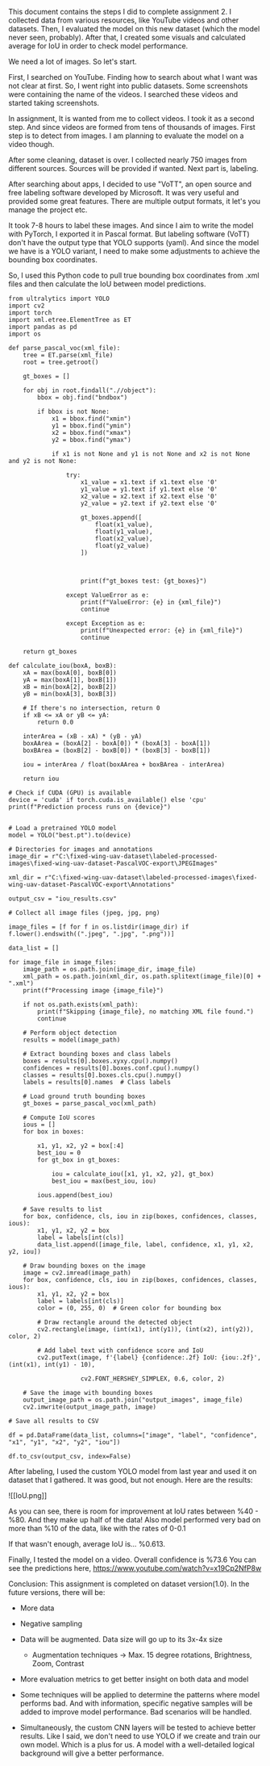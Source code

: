  This document contains the steps I did to complete assignment 2. I collected data from various resources, like YouTube videos and other datasets. Then, I evaluated the model on this new dataset (which the model never seen, probably). After that, I created some visuals and calculated average for IoU in order to check model performance.

We need a lot of images. So let's start.

First, I searched on YouTube. Finding how to search about what I want was not clear at first. So, I went right into public datasets. Some screenshots were containing the name of the videos. I searched these videos and started taking screenshots.

In assignment, It is wanted from me to collect videos. I took it as a second step. And since videos are formed from tens of thousands of images. First step is to detect from images. I am planning to evaluate the model on a video though.

After some cleaning, dataset is over. I collected nearly 750 images from different sources. Sources will be provided if wanted. Next part is, labeling.

After searching about apps, I decided to use "VoTT", an open source and free labeling software developed by Microsoft. It was very useful and provided some great features. There are multiple output formats, it let's you manage the project etc. 

It took 7-8 hours to label these images. And since I aim to write the model with PyTorch, I exported it in Pascal format. But labeling software (VoTT) don't have the output type that YOLO supports (yaml). And since the model we have is a YOLO variant, I need to make some adjustments to achieve the bounding box coordinates. 

So, I used this Python code to pull true bounding box coordinates from .xml files and then calculate the IoU between model predictions.

~~~
from ultralytics import YOLO
import cv2
import torch
import xml.etree.ElementTree as ET
import pandas as pd
import os

def parse_pascal_voc(xml_file):
    tree = ET.parse(xml_file)
    root = tree.getroot()

    gt_boxes = []
    
    for obj in root.findall(".//object"):
        bbox = obj.find("bndbox")
        
        if bbox is not None:
            x1 = bbox.find("xmin")
            y1 = bbox.find("ymin")
            x2 = bbox.find("xmax")
            y2 = bbox.find("ymax")
            
            if x1 is not None and y1 is not None and x2 is not None and y2 is not None:

                try:
                    x1_value = x1.text if x1.text else '0'
                    y1_value = y1.text if y1.text else '0'
                    x2_value = x2.text if x2.text else '0'
                    y2_value = y2.text if y2.text else '0'
  
                    gt_boxes.append([
                        float(x1_value),
                        float(y1_value),
                        float(x2_value),
                        float(y2_value)
                    ])

  

                    print(f"gt_boxes test: {gt_boxes}")
                
                except ValueError as e:
                    print(f"ValueError: {e} in {xml_file}")
                    continue

                except Exception as e:
                    print(f"Unexpected error: {e} in {xml_file}")
                    continue

    return gt_boxes

def calculate_iou(boxA, boxB):
    xA = max(boxA[0], boxB[0])
    yA = max(boxA[1], boxB[1])
    xB = min(boxA[2], boxB[2])
    yB = min(boxA[3], boxB[3])
    
    # If there's no intersection, return 0
    if xB <= xA or yB <= yA:
        return 0.0

    interArea = (xB - xA) * (yB - yA)
    boxAArea = (boxA[2] - boxA[0]) * (boxA[3] - boxA[1])
    boxBArea = (boxB[2] - boxB[0]) * (boxB[3] - boxB[1])

    iou = interArea / float(boxAArea + boxBArea - interArea)
    
    return iou

# Check if CUDA (GPU) is available
device = 'cuda' if torch.cuda.is_available() else 'cpu'
print(f"Prediction process runs on {device}")


# Load a pretrained YOLO model
model = YOLO("best.pt").to(device)

# Directories for images and annotations
image_dir = r"C:\fixed-wing-uav-dataset\labeled-processed-images\fixed-wing-uav-dataset-PascalVOC-export\JPEGImages"

xml_dir = r"C:\fixed-wing-uav-dataset\labeled-processed-images\fixed-wing-uav-dataset-PascalVOC-export\Annotations"

output_csv = "iou_results.csv"

# Collect all image files (jpeg, jpg, png)

image_files = [f for f in os.listdir(image_dir) if f.lower().endswith((".jpeg", ".jpg", ".png"))]
  
data_list = []

for image_file in image_files:
    image_path = os.path.join(image_dir, image_file)
    xml_path = os.path.join(xml_dir, os.path.splitext(image_file)[0] + ".xml")
    print(f"Processing image {image_file}")
    
    if not os.path.exists(xml_path):
        print(f"Skipping {image_file}, no matching XML file found.")
        continue

    # Perform object detection
    results = model(image_path)
    
    # Extract bounding boxes and class labels
    boxes = results[0].boxes.xyxy.cpu().numpy()
    confidences = results[0].boxes.conf.cpu().numpy()
    classes = results[0].boxes.cls.cpu().numpy()
    labels = results[0].names  # Class labels

    # Load ground truth bounding boxes
    gt_boxes = parse_pascal_voc(xml_path)
    
    # Compute IoU scores
    ious = []
    for box in boxes:

        x1, y1, x2, y2 = box[:4]
        best_iou = 0
        for gt_box in gt_boxes:
        
            iou = calculate_iou([x1, y1, x2, y2], gt_box)
            best_iou = max(best_iou, iou)

        ious.append(best_iou)

    # Save results to list
    for box, confidence, cls, iou in zip(boxes, confidences, classes, ious):
        x1, y1, x2, y2 = box
        label = labels[int(cls)]
        data_list.append([image_file, label, confidence, x1, y1, x2, y2, iou])

    # Draw bounding boxes on the image
    image = cv2.imread(image_path)
    for box, confidence, cls, iou in zip(boxes, confidences, classes, ious):
        x1, y1, x2, y2 = box
        label = labels[int(cls)]
        color = (0, 255, 0)  # Green color for bounding box

        # Draw rectangle around the detected object
        cv2.rectangle(image, (int(x1), int(y1)), (int(x2), int(y2)), color, 2)

        # Add label text with confidence score and IoU
        cv2.putText(image, f'{label} {confidence:.2f} IoU: {iou:.2f}', (int(x1), int(y1) - 10),

                    cv2.FONT_HERSHEY_SIMPLEX, 0.6, color, 2)

    # Save the image with bounding boxes
    output_image_path = os.path.join("output_images", image_file)
    cv2.imwrite(output_image_path, image)

# Save all results to CSV

df = pd.DataFrame(data_list, columns=["image", "label", "confidence", "x1", "y1", "x2", "y2", "iou"])

df.to_csv(output_csv, index=False)
~~~

After labeling, I used the custom YOLO model from last year and used it on dataset that I gathered. It was good, but not enough. Here are the results:

![[IoU.png]]

As you can see, there is room for improvement at IoU rates between %40 - %80. And they make up half of the data! Also model performed very bad on more than %10 of the data, like with the rates of 0-0.1

If that wasn't enough, average IoU is... %0.613.

Finally, I tested the model on a video. Overall confidence is %73.6
You can see the predictions here, https://www.youtube.com/watch?v=x19Cp2NfP8w

Conclusion:
This assignment is completed on dataset version(1.0). In the future versions, there will be:
- More data

- Negative sampling

- Data will be augmented. Data size will go up to its 3x-4x size
	- Augmentation techniques -> Max. 15 degree rotations, Brightness, Zoom, Contrast

- More evaluation metrics to get better insight on both data and model

- Some techniques will be applied to determine the patterns where model performs bad. And with information, specific negative samples will be added to improve model performance. Bad scenarios will be handled.

- Simultaneously, the custom CNN layers will be tested to achieve better results. Like I said, we don't need to use YOLO if we create and train our own model. Which is a plus for us. A model with a well-detailed logical background will give a better performance.
